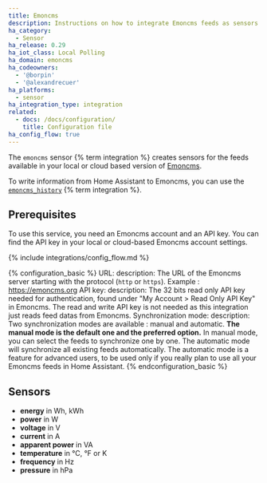 ```yaml
---
title: Emoncms
description: Instructions on how to integrate Emoncms feeds as sensors into Home Assistant.
ha_category:
  - Sensor
ha_release: 0.29
ha_iot_class: Local Polling
ha_domain: emoncms
ha_codeowners:
  - '@borpin'
  - '@alexandrecuer'
ha_platforms:
  - sensor
ha_integration_type: integration
related:
  - docs: /docs/configuration/
    title: Configuration file
ha_config_flow: true
---
```


The `emoncms` sensor {% term integration %} creates sensors for the feeds available in your local or cloud based version of [Emoncms](https://emoncms.org).

To write information from Home Assistant to Emoncms, you can use the [`emoncms_history`](/integrations/emoncms_history) {% term integration %}.

## Prerequisites

 To use this service, you need an Emoncms account and an API key. You can find the API key in your local or cloud-based Emoncms account settings.

{% include integrations/config_flow.md %}

{% configuration_basic %}
URL:
  description: The URL of the Emoncms server starting with the protocol (`http` or `https`). Example : <https://emoncms.org>
API key:
  description: The 32 bits read only API key needed for authentication, found under "My Account > Read Only API Key" in Emoncms. The read and write API key is not needed as this integration just reads feed datas from Emoncms.
Synchronization mode:
  description: Two synchronization modes are available : manual and automatic. **The manual mode is the default one and the preferred option.** In manual mode, you can select the feeds to synchronize one by one. The automatic mode will synchronize all existing feeds automatically. The automatic mode is a feature for advanced users, to be used only if you really plan to use all your Emoncms feeds in Home Assistant.
{% endconfiguration_basic %}

## Sensors

- **energy** in Wh, kWh
- **power** in W
- **voltage** in V
- **current** in A
- **apparent power** in VA
- **temperature** in °C, °F or K
- **frequency** in Hz
- **pressure** in hPa
